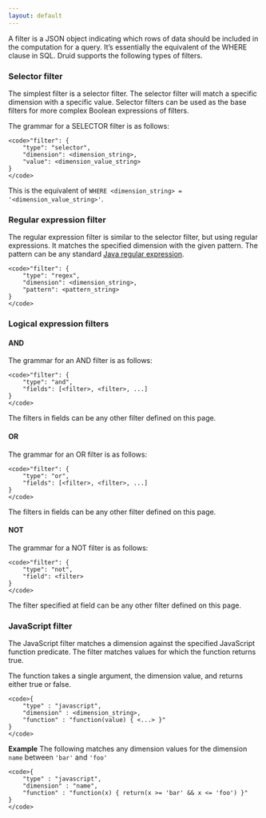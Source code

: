 ```yaml
---
layout: default
---
```

A filter is a JSON object indicating which rows of data should be included in the computation for a query. It’s essentially the equivalent of the WHERE clause in SQL. Druid supports the following types of filters.

### Selector filter

The simplest filter is a selector filter. The selector filter will match a specific dimension with a specific value. Selector filters can be used as the base filters for more complex Boolean expressions of filters.

The grammar for a SELECTOR filter is as follows:

    <code>"filter": {
        "type": "selector",
        "dimension": <dimension_string>,
        "value": <dimension_value_string>
    }
    </code>

This is the equivalent of `WHERE <dimension_string> = '<dimension_value_string>'`.

### Regular expression filter

The regular expression filter is similar to the selector filter, but using regular expressions. It matches the specified dimension with the given pattern. The pattern can be any standard [Java regular expression](http://docs.oracle.com/javase/6/docs/api/java/util/regex/Pattern.html).

    <code>"filter": {
        "type": "regex",
        "dimension": <dimension_string>,
        "pattern": <pattern_string>
    }
    </code>

### Logical expression filters

#### AND

The grammar for an AND filter is as follows:

    <code>"filter": {
        "type": "and",
        "fields": [<filter>, <filter>, ...]
    }
    </code>

The filters in fields can be any other filter defined on this page.

#### OR

The grammar for an OR filter is as follows:

    <code>"filter": {
        "type": "or",
        "fields": [<filter>, <filter>, ...]
    }
    </code>

The filters in fields can be any other filter defined on this page.

#### NOT

The grammar for a NOT filter is as follows:

    <code>"filter": {
        "type": "not",
        "field": <filter>
    }
    </code>

The filter specified at field can be any other filter defined on this page.

### JavaScript filter

The JavaScript filter matches a dimension against the specified JavaScript function predicate. The filter matches values for which the function returns true.

The function takes a single argument, the dimension value, and returns either true or false.

    <code>{
        "type" : "javascript",
        "dimension" : <dimension_string>,
        "function" : "function(value) { <...> }"
    }
    </code>

**Example**
The following matches any dimension values for the dimension `name` between `'bar'` and `'foo'`

    <code>{
        "type" : "javascript",
        "dimension" : "name",
        "function" : "function(x) { return(x >= 'bar' && x <= 'foo') }"
    }
    </code>
